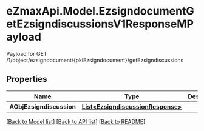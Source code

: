 # eZmaxApi.Model.EzsigndocumentGetEzsigndiscussionsV1ResponseMPayload
Payload for GET /1/object/ezsigndocument/{pkiEzsigndocument}/getEzsigndiscussions

## Properties

Name | Type | Description | Notes
------------ | ------------- | ------------- | -------------
**AObjEzsigndiscussion** | [**List&lt;EzsigndiscussionResponse&gt;**](EzsigndiscussionResponse.md) |  | 

[[Back to Model list]](../README.md#documentation-for-models) [[Back to API list]](../README.md#documentation-for-api-endpoints) [[Back to README]](../README.md)

